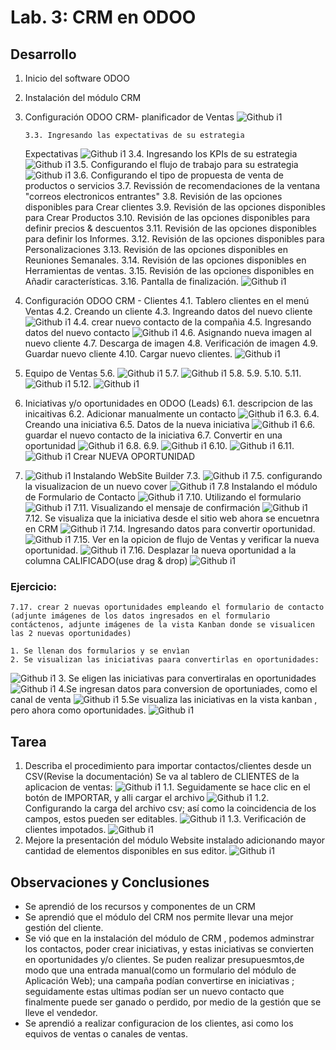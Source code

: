 # Lab. 3: CRM en ODOO

## Desarrollo

1.  Inicio del software ODOO
2.  Instalación del módulo CRM
3.  Configuración ODOO CRM- planificador de Ventas
    ![Github i1](images/pantallaDeBienvenida.png)

        3.3. Ingresando las expectativas de su estrategia

    Expectativas
    ![Github i1](images/Expectativas.png)
    3.4. Ingresando los KPIs de su estrategia
    ![Github i1](images/IngresandoKPIs.png)
    3.5. Configurando el flujo de trabajo para su estrategia
    ![Github i1](images/ConfigurandoOportunidades.png)
    3.6. Configurando el tipo de propuesta de venta de productos o servicios
    3.7. Revissión de recomendaciones de la ventana "correos electronicos entrantes"
    3.8. Revisión de las opciones disponibles para Crear clientes
    3.9. Revisión de las opciones disponibles para Crear Productos
    3.10. Revisión de las opciones disponibles para definir precios & descuentos
    3.11. Revisión de las opciones disponibles para definir los Informes.
    3.12. Revisión de las opciones disponibles para Personalizaciones
    3.13. Revisión de las opciones disponibles en Reuniones Semanales.
    3.14. Revisión de las opciones disponibles en Herramientas de ventas.
    3.15. Revisión de las opciones disponibles en Añadir características.
    3.16. Pantalla de finalización.
    ![Github i1](images/Finalizacion.png)

4.  Configuración ODOO CRM - Clientes
    4.1. Tablero clientes en el menú Ventas
    4.2. Creando un cliente
    4.3. Ingreando datos del nuevo cliente
    ![Github i1](images/creandoUsuario.png)
    4.4. crear nuevo contacto de la compañia
    4.5. Ingresando datos del nuevo contacto
    ![Github i1](images/CrearNuevoContacto.png)
    4.6. Asignando nueva imagen al nuevo cliente
    4.7. Descarga de imagen
    4.8. Verificación de imagen
    4.9. Guardar nuevo cliente
    4.10. Cargar nuevo clientes.
    ![Github i1](images/ClienteCreado.png)
5.  Equipo de Ventas
    5.6.
    ![Github i1](images/NuevoMiembro.png)
    5.7.
    ![Github i1](images/AgregarSegundoMiembro.png)
    5.8.
    5.9.
    5.10.
    5.11.
    ![Github i1](images/AsignandoLider.png)
    5.12.
    ![Github i1](images/TableroCanalesdeVenta.png)
6.  Iniciativas y/o oportunidades en ODOO (Leads)
    6.1. descripcion de las inicaitivas
    6.2. Adicionar manualmente un contacto
    ![Github i1](images/ActivarEstadoIniciativa.png)
    6.3.
    6.4. Creando una iniciativa
    6.5. Datos de la nueva iniciativa
    ![Github i1](images/IngresandoDatosDeNuevaIniciativa.png)
    6.6. guardar el nuevo contacto de la iniciativa
    6.7. Convertir en una oportunidad
    ![Github i1](images/CreandoNuevoClienteMedianteIniciativa.png)
    6.8.
    6.9.
    ![Github i1](images/VerOportunidadcomoCliente.png)
    6.10.
    ![Github i1](images/CanalesDeVentasKANBAN.png)
    6.11.
    ![Github i1](<images/FlujoDeVenta(Lista).png>)
    Crear NUEVA OPORTUNIDAD
7.  ![Github i1](<images/NuevaOportunidad(KANBAN).png>)
    Instalando WebSite Builder
    7.3.
    ![Github i1](images/EleccionDeTema.png)
    7.5. configurando la visualizacion de un nuevo cover
    ![Github i1](images/PersonalizandoCover.png)
    7.8 Instalando el módulo de Formulario de Contacto
    ![Github i1](images/InstallContactForm.png)
    7.10. Utilizando el formulario
    ![Github i1](images/FormularioContáctenos.png)
    7.11. Visualizando el mensaje de confirmación
    ![Github i1](images/mensajeConfirmación.png)
    7.12. Se visualiza que la iniciativa desde el sitio web ahora se encuetnra en CRM
    ![Github i1](images/VerificacionIniciativa.png)
    7.14. Ingresando datos para convertir oportunidad.
    ![Github i1](images/ConvertirOportunidad.png)
    7.15. Ver en la opicion de flujo de Ventas y verificar la nueva oportunidad.
    ![Github i1](images/VerNuevaOportunidad.png)
    7.16. Desplazar la nueva oportunidad a la columna CALIFICADO(use drag & drop)
    ![Github i1](images/DesplazarOportunidad.png)

### Ejercicio:

    7.17. crear 2 nuevas oportunidades empleando el formulario de contacto (adjunte imágenes de los datos ingresados en el formulario contáctenos, adjunte imágenes de la vista Kanban donde se visualicen las 2 nuevas oportunidades)

    1. Se llenan dos formularios y se envìan
    2. Se visualizan las iniciativas paara convertirlas en oportunidades:

![Github i1](images/VerIniciativas.png) 3. Se eligen las iniciativas para convertiralas en oportunidades
![Github i1](images/ConvertirIniciativasAOportunidades.png)
4.Se ingresan datos para conversion de oportuniades, como el canal de venta
![Github i1](images/ConvertirOportunidad2.png)
5.Se visualiza las iniciativas en la vista kanban , pero ahora como oportunidades.
![Github i1](images/VistaKanban.png)

## **Tarea**

1. Describa el procedimiento para importar contactos/clientes desde un CSV(Revise la documentación)
   Se va al tablero de CLIENTES de la aplicacion de ventas:
   ![Github i1](images/TableroClientes.png)
   1.1. Seguidamente se hace clic en el botón de IMPORTAR, y alli cargar el archivo
   ![Github i1](images/ClientesExcel.png)
   1.2. Configurando la carga del archivo csv; así como la coincidencia de los campos, estos pueden ser editables.
   ![Github i1](images/CargandoCsv.png)
   1.3. Verificación de clientes impotados.
   ![Github i1](images/VerificaciónDeClientes.png)
2. Mejore la presentación del módulo Website instalado adicionando mayor cantidad de elementos disponibles en sus editor.
   ![Github i1](images/PaginaWeb.png)

## Observaciones y Conclusiones

- Se aprendió de los recursos y componentes de un CRM
- Se aprendió que el módulo del CRM nos permite llevar una mejor gestión del cliente.
- Se vió que en la instalación del módulo de CRM , podemos adminstrar los contactos,
  poder crear iniciativas, y estas iniciativas se convierten en oportunidades y/o clientes.
  Se puden realizar presupuesmtos,de modo que una entrada manual(como un formulario del módulo de
  Aplicación Web); una campaña podían convertirse en iniciativas ; seguidamente estas ultimas podían
  ser un nuevo contacto que finalmente puede ser ganado o perdido, por medio de la gestión que se lleve
  el vendedor.
- Se aprendió a realizar configuracion de los clientes, asi como los equivos de ventas o canales de ventas.

